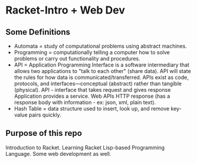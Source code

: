 # Racket-Intro + Web Dev

## Some Definitions 
- Automata = study of computational problems using abstract machines. 
- Programming = computationally telling a computer how to solve problems or carry out functionality and procedures.
- API = Application Programming Interface is a software intermediary that allows two applications to "talk to each other" (share data).
  API will state the rules for how data is communicated/transferred. APIs exist as code, protocols, and interfaces—conceptual (abstract) rather than tangible (physical).
  API - interface that takes request and gives response
  Application provides a service. Web APIs HTTP response (has a response body with information - ex: json, xml, plain text). 
- Hash Table = data structure used to insert, look up, and remove key-value pairs quickly. 

## Purpose of this repo
Introduction to Racket. Learning Racket Lisp-based Programming Language. Some web development as well. 
